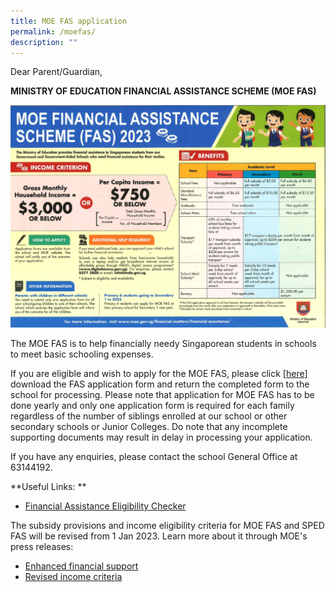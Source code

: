 ```yaml
---
title: MOE FAS application
permalink: /moefas/
description: ""
---
```

Dear Parent/Guardian,

**MINISTRY OF EDUCATION FINANCIAL ASSISTANCE SCHEME (MOE FAS)**

![](/images/MOE%20FINANCIALASSISTANCE%20SCHEME%20FAS%202023.jpg)

The MOE FAS is to help financially needy Singaporean students in schools to meet basic schooling expenses.

If you are eligible and wish to apply for the MOE FAS, please click [[here](https://www.moe.gov.sg/financial-matters/-/media/2a3bf498a09a4e7b9088d1a60f761c67.ashx)]  download the FAS application form and return the completed form to the school for processing. Please note that application for MOE FAS has to be done yearly and only one application form is required for each family regardless of the number of siblings enrolled at our school or other secondary schools or Junior Colleges. Do note that any incomplete supporting documents may result in delay in processing your application.

If you have any enquiries, please contact the school General Office at 63144192.

**Useful Links: **

* [Financial Assistance Eligibility Checker](https://www.moe.gov.sg/financial-matters/financial-assistance)

The subsidy provisions and income eligibility criteria for MOE FAS and SPED FAS will be revised from 1 Jan 2023. Learn more about it through MOE's press releases:

*   [Enhanced financial support  
    ](https://www.moe.gov.sg/news/press-releases/20220824-enhanced-financial-support-for-needy-students-amidst-rising-cost-pressures)
*   [Revised income criteria](https://www.moe.gov.sg/news/press-releases/20221014-more-than-10000-students-to-benefit-from-revised-income-criteria-for-moe-financial-assistance-schemes-and-increased-ite-bursary-quanta)